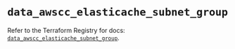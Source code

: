 # `data_awscc_elasticache_subnet_group`

Refer to the Terraform Registry for docs: [`data_awscc_elasticache_subnet_group`](https://registry.terraform.io/providers/hashicorp/awscc/0.70.0/docs/data-sources/elasticache_subnet_group).
